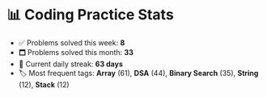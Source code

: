 # 📊 Coding Practice Stats

- ✅ Problems solved this week: **8**
- 🗖️ Problems solved this month: **33**
- 📌 Current daily streak: **63 days**
- 🏷️ Most frequent tags: **Array** (61), **DSA** (44), **Binary Search** (35), **String** (12), **Stack** (12)
